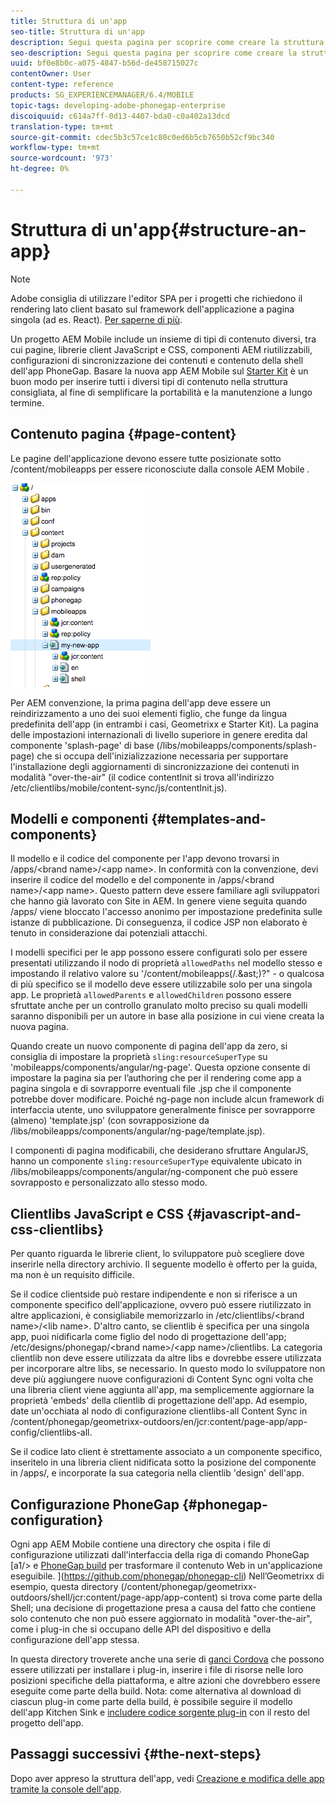 ```yaml
---
title: Struttura di un'app
seo-title: Struttura di un'app
description: Segui questa pagina per scoprire come creare la struttura di un'app. Questa pagina descrive come strutturare modelli e componenti insieme a informazioni sulle librerie JavaScript e CSS.
seo-description: Segui questa pagina per scoprire come creare la struttura di un'app. Questa pagina descrive come strutturare modelli e componenti insieme a informazioni sulle librerie JavaScript e CSS.
uuid: bf0e8b0c-a075-4847-b56d-de458715027c
contentOwner: User
content-type: reference
products: SG_EXPERIENCEMANAGER/6.4/MOBILE
topic-tags: developing-adobe-phonegap-enterprise
discoiquuid: c614a7ff-0d13-4407-bda0-c0a402a13dcd
translation-type: tm+mt
source-git-commit: cdec5b3c57ce1c80c0ed6b5cb7650b52cf9bc340
workflow-type: tm+mt
source-wordcount: '973'
ht-degree: 0%

---
```



# Struttura di un&#39;app{#structure-an-app}

>[!NOTE]
>
> Adobe consiglia di utilizzare l&#39;editor SPA per i progetti che richiedono il rendering lato client basato sul framework dell&#39;applicazione a pagina singola (ad es. React). [Per saperne di più](/help/sites-developing/spa-overview.md).

Un progetto AEM Mobile  include un insieme di tipi di contenuto diversi, tra cui pagine, librerie client JavaScript e CSS, componenti AEM riutilizzabili, configurazioni di sincronizzazione dei contenuti e contenuto della shell dell&#39;app PhoneGap. Basare la nuova app AEM Mobile  sul [Starter Kit](https://github.com/Adobe-Marketing-Cloud-Apps/aem-phonegap-starter-kit) è un buon modo per inserire tutti i diversi tipi di contenuto nella struttura consigliata, al fine di semplificare la portabilità e la manutenzione a lungo termine.

## Contenuto pagina {#page-content}

Le pagine dell&#39;applicazione devono essere tutte posizionate sotto /content/mobileapps per essere riconosciute dalla console AEM Mobile .

![chlimage_1-52](assets/chlimage_1-52.png)

Per AEM convenzione, la prima pagina dell&#39;app deve essere un reindirizzamento a uno dei suoi elementi figlio, che funge da lingua predefinita dell&#39;app (in entrambi i casi, Geometrixx e Starter Kit). La pagina delle impostazioni internazionali di livello superiore in genere eredita dal componente &#39;splash-page&#39; di base (/libs/mobileapps/components/splash-page) che si occupa dell&#39;inizializzazione necessaria per supportare l&#39;installazione degli aggiornamenti di sincronizzazione dei contenuti in modalità &quot;over-the-air&quot; (il codice contentInit si trova all&#39;indirizzo /etc/clientlibs/mobile/content-sync/js/contentInit.js).

## Modelli e componenti {#templates-and-components}

Il modello e il codice del componente per l&#39;app devono trovarsi in /apps/&lt;brand name>/&lt;app name>. In conformità con la convenzione, devi inserire il codice del modello e del componente in /apps/&lt;brand name>/&lt;app name>. Questo pattern deve essere familiare agli sviluppatori che hanno già lavorato con Site in AEM. In genere viene seguita quando /apps/ viene bloccato l&#39;accesso anonimo per impostazione predefinita sulle istanze di pubblicazione. Di conseguenza, il codice JSP non elaborato è tenuto in considerazione dai potenziali attacchi.

I modelli specifici per le app possono essere configurati solo per essere presentati utilizzando il nodo di proprietà `allowedPaths` nel modello stesso e impostando il relativo valore su &#39;/content/mobileapps(/.&amp;ast;)?&quot; - o qualcosa di più specifico se il modello deve essere utilizzabile solo per una singola app. Le proprietà `allowedParents` e `allowedChildren` possono essere sfruttate anche per un controllo granulato molto preciso su quali modelli saranno disponibili per un autore in base alla posizione in cui viene creata la nuova pagina.

Quando create un nuovo componente di pagina dell&#39;app da zero, si consiglia di impostare la proprietà `sling:resourceSuperType` su &#39;mobileapps/components/angular/ng-page&#39;. Questa opzione consente di impostare la pagina sia per l’authoring che per il rendering come app a pagina singola e di sovrapporre eventuali file .jsp che il componente potrebbe dover modificare. Poiché ng-page non include alcun framework di interfaccia utente, uno sviluppatore generalmente finisce per sovrapporre (almeno) &#39;template.jsp&#39; (con sovrapposizione da /libs/mobileapps/components/angular/ng-page/template.jsp).

I componenti di pagina modificabili, che desiderano sfruttare AngularJS, hanno un componente `sling:resourceSuperType` equivalente ubicato in /libs/mobileapps/components/angular/ng-component che può essere sovrapposto e personalizzato allo stesso modo.

## Clientlibs JavaScript e CSS {#javascript-and-css-clientlibs}

Per quanto riguarda le librerie client, lo sviluppatore può scegliere dove inserirle nella directory archivio. Il seguente modello è offerto per la guida, ma non è un requisito difficile.

Se il codice clientside può restare indipendente e non si riferisce a un componente specifico dell&#39;applicazione, ovvero può essere riutilizzato in altre applicazioni, è consigliabile memorizzarlo in /etc/clientlibs/&lt;brand name>/&lt;lib name>. D&#39;altro canto, se clientlib è specifica per una singola app, puoi nidificarla come figlio del nodo di progettazione dell&#39;app; /etc/designs/phonegap/&lt;brand name>/&lt;app name>/clientlibs. La categoria clientlib non deve essere utilizzata da altre libs e dovrebbe essere utilizzata per incorporare altre libs, se necessario. In questo modo lo sviluppatore non deve più aggiungere nuove configurazioni di Content Sync ogni volta che una libreria client viene aggiunta all&#39;app, ma semplicemente aggiornare la proprietà &#39;embeds&#39; della clientlib di progettazione dell&#39;app. Ad esempio, date un&#39;occhiata al nodo di configurazione clientlibs-all Content Sync in /content/phonegap/geometrixx-outdoors/en/jcr:content/page-app/app-config/clientlibs-all.

Se il codice lato client è strettamente associato a un componente specifico, inseritelo in una libreria client nidificata sotto la posizione del componente in /apps/, e incorporate la sua categoria nella clientlib &#39;design&#39; dell&#39;app.

## Configurazione PhoneGap {#phonegap-configuration}

Ogni app AEM Mobile  contiene una directory che ospita i file di configurazione utilizzati dall&#39;interfaccia della riga di comando PhoneGap [a1/> e [PhoneGap build](https://build.phonegap.com/) per trasformare il contenuto Web in un&#39;applicazione eseguibile. ](https://github.com/phonegap/phonegap-cli) Nell’Geometrixx di esempio, questa directory (/content/phonegap/geometrixx-outdoors/shell/jcr:content/page-app/app-content) si trova come parte della Shell; una decisione di progettazione presa a causa del fatto che contiene solo contenuto che non può essere aggiornato in modalità &quot;over-the-air&quot;, come i plug-in che si occupano delle API del dispositivo e della configurazione dell&#39;app stessa.

In questa directory troverete anche una serie di [ganci Cordova](https://cordova.apache.org/docs/en/edge/guide_appdev_hooks_index.md.html#Hooks%20Guide) che possono essere utilizzati per installare i plug-in, inserire i file di risorse nelle loro posizioni specifiche della piattaforma, e altre azioni che dovrebbero essere eseguite come parte della build. Nota: come alternativa al download di ciascun plug-in come parte della build, è possibile seguire il modello dell&#39;app Kitchen Sink e [includere codice sorgente plug-in](https://github.com/blefebvre/aem-phonegap-kitchen-sink/tree/master/content/src/main/content/jcr_root/content/phonegap/kitchen-sink/shell/_jcr_content/pge-app/app-content/phonegap/plugins) con il resto del progetto dell&#39;app.

## Passaggi successivi {#the-next-steps}

Dopo aver appreso la struttura dell&#39;app, vedi [Creazione e modifica delle app tramite la console dell&#39;app](/help/mobile/phonegap-apps-console.md).
